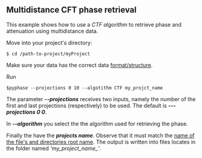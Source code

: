 ## Multidistance CFT phase retrieval


This example shows how to use a *CTF algorithm* to retrieve phase and attenuation using multidistance data.


Move into your project's directory:

```console
$ cd /path-to-project/myProject
```
Make sure your data has the correct data [format/structure](sturcture.md). 

Run 
```console
$pyphase --projections 0 10 --algotithm CTF my_projct_name
```
The parameter ***--projections*** receives two inputs, namely the number of the first and last projections (respectively) to be used. The default is ***---projections 0 0***.

In ***--algorithm*** you select the the algorithm used for retrieving the phase.

Finally the have the ***projects name***. Observe that it must match the [name of the file's and directories root name](sturcture.md).
The output is written into files locates in the folder named *'my_project_name_'*.

[\\]: # (check syntax above. Will algorithm be loaded as a string?)

